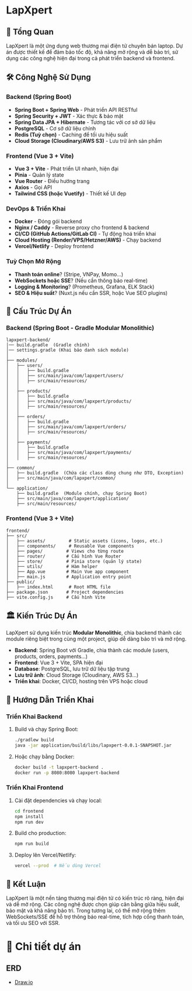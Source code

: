 # LapXpert

## 📌 Tổng Quan
LapXpert là một ứng dụng web thương mại điện tử chuyên bán laptop. Dự án được thiết kế để đảm bảo tốc độ, khả năng mở rộng và dễ bảo trì, sử dụng các công nghệ hiện đại trong cả phát triển backend và frontend.

## 🛠 Công Nghệ Sử Dụng

### **Backend (Spring Boot)**
- **Spring Boot + Spring Web** - Phát triển API RESTful
- **Spring Security + JWT** - Xác thực & bảo mật
- **Spring Data JPA + Hibernate** - Tương tác với cơ sở dữ liệu
- **PostgreSQL** - Cơ sở dữ liệu chính
- **Redis (Tuỳ chọn)** - Caching để tối ưu hiệu suất
- **Cloud Storage (Cloudinary/AWS S3)** - Lưu trữ ảnh sản phẩm

### **Frontend (Vue 3 + Vite)**
- **Vue 3 + Vite** - Phát triển UI nhanh, hiện đại
- **Pinia** - Quản lý state
- **Vue Router** - Điều hướng trang
- **Axios** - Gọi API
- **Tailwind CSS (hoặc Vuetify)** - Thiết kế UI đẹp

### **DevOps & Triển Khai**
- **Docker** - Đóng gói backend
- **Nginx / Caddy** - Reverse proxy cho frontend & backend
- **CI/CD (GitHub Actions/GitLab CI)** - Tự động hoá triển khai
- **Cloud Hosting (Render/VPS/Hetzner/AWS)** - Chạy backend
- **Vercel/Netlify** - Deploy frontend

### **Tuỳ Chọn Mở Rộng**
- **Thanh toán online**? (Stripe, VNPay, Momo...)
- **WebSockets hoặc SSE**? (Nếu cần thông báo real-time)
- **Logging & Monitoring**? (Prometheus, Grafana, ELK Stack)
- **SEO & Hiệu suất**? (Nuxt.js nếu cần SSR, hoặc Vue SEO plugins)

## 📂 Cấu Trúc Dự Án

### **Backend (Spring Boot - Gradle Modular Monolithic)**
```
lapxpert-backend/
│── build.gradle  (Gradle chính)
│── settings.gradle (Khai báo danh sách module)
│
├── modules/
│   ├── users/
│   │   ├── build.gradle
│   │   ├── src/main/java/com/lapxpert/users/
│   │   ├── src/main/resources/
│   │
│   ├── products/
│   │   ├── build.gradle
│   │   ├── src/main/java/com/lapxpert/products/
│   │   ├── src/main/resources/
│   │
│   ├── orders/
│   │   ├── build.gradle
│   │   ├── src/main/java/com/lapxpert/orders/
│   │   ├── src/main/resources/
│   │
│   ├── payments/
│   │   ├── build.gradle
│   │   ├── src/main/java/com/lapxpert/payments/
│   │   ├── src/main/resources/
│
├── common/
│   ├── build.gradle  (Chứa các class dùng chung như DTO, Exception)
│   ├── src/main/java/com/lapxpert/common/
│
└── application/
    ├── build.gradle  (Module chính, chạy Spring Boot)
    ├── src/main/java/com/lapxpert/application/
    ├── src/main/resources/
```

### **Frontend (Vue 3 + Vite)**
```
frontend/
├── src/
│   ├── assets/         # Static assets (icons, logos, etc.)
│   ├── components/     # Reusable Vue components
│   ├── pages/         # Views cho từng route
│   ├── router/        # Cấu hình Vue Router
│   ├── store/         # Pinia store (quản lý state)
│   ├── utils/         # Hàm helper
│   ├── App.vue        # Main Vue app component
│   ├── main.js        # Application entry point
├── public/
│   ├── index.html      # Root HTML file
├── package.json       # Project dependencies
├── vite.config.js     # Cấu hình Vite
```

## 🏛 Kiến Trúc Dự Án
LapXpert sử dụng kiến trúc **Modular Monolithic**, chia backend thành các module riêng biệt trong cùng một project, giúp dễ dàng bảo trì và mở rộng. 

- **Backend**: Spring Boot với Gradle, chia thành các module (users, products, orders, payments...)
- **Frontend**: Vue 3 + Vite, SPA hiện đại
- **Database**: PostgreSQL, lưu trữ dữ liệu tập trung
- **Lưu trữ ảnh**: Cloud Storage (Cloudinary, AWS S3...)
- **Triển khai**: Docker, CI/CD, hosting trên VPS hoặc cloud

## 🚀 Hướng Dẫn Triển Khai

### **Triển Khai Backend**
1. Build và chạy Spring Boot:
   ```sh
   ./gradlew build
   java -jar application/build/libs/lapxpert-0.0.1-SNAPSHOT.jar
   ```
2. Hoặc chạy bằng Docker:
   ```sh
   docker build -t lapxpert-backend .
   docker run -p 8080:8080 lapxpert-backend
   ```

### **Triển Khai Frontend**
1. Cài đặt dependencies và chạy local:
   ```sh
   cd frontend
   npm install
   npm run dev
   ```
2. Build cho production:
   ```sh
   npm run build
   ```
3. Deploy lên Vercel/Netlify:
   ```sh
   vercel --prod  # Nếu dùng Vercel
   ```

## 📌 Kết Luận
LapXpert là một nền tảng thương mại điện tử có kiến trúc rõ ràng, hiện đại và dễ mở rộng. Các công nghệ được chọn giúp cân bằng giữa hiệu suất, bảo mật và khả năng bảo trì. Trong tương lai, có thể mở rộng thêm WebSockets/SSE để hỗ trợ thông báo real-time, tích hợp cổng thanh toán, và tối ưu SEO với SSR.

# 📌 Chi tiết dự án
## ERD
- [Draw.io](https://drive.google.com/file/d/1sZ6hDHrX0rYvk3Z9J72mfrLQJxkR1QLv/view)
